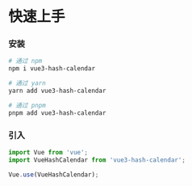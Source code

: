 # 快速上手

### 安装

```bash
# 通过 npm
npm i vue3-hash-calendar

# 通过 yarn
yarn add vue3-hash-calendar

# 通过 pnpm
pnpm add vue3-hash-calendar
```

### 引入

```js
import Vue from 'vue';
import VueHashCalendar from 'vue3-hash-calendar';

Vue.use(VueHashCalendar);
```
